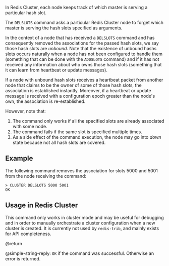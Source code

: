 In Redis Cluster, each node keeps track of which master is serving
a particular hash slot.

The `DELSLOTS` command asks a particular Redis Cluster node to
forget which master is serving the hash slots specified as arguments.

In the context of a node that has received a `DELSLOTS` command and
has consequently removed the associations for the passed hash slots,
we say those hash slots are *unbound*. Note that the existence of
unbound hashs slots occurs naturally when a node has not been
configured to handle them (something that can be done with the
`ADDSLOTS` command) and if it has not received any information about
who owns those hash slots (something that it can learn from heartbeat
or update messages).

If a node with unbound hash slots receives a heartbeat packet from
another node that claims to be the owner of some of those hash
slots, the association is established instantly. Moreover, if a
heartbeat or update message is received with a configuration epoch
greater than the node's own, the association is re-established.

However, note that:

1. The command only works if all the specified slots are already
associated with some node.
2. The command fails if the same slot is specified multiple times.
3. As a side effect of the command execution, the node may go into
*down* state because not all hash slots are covered.

## Example

The following command removes the association for slots 5000 and
5001 from the node receiving the command:

    > CLUSTER DELSLOTS 5000 5001
    OK

## Usage in Redis Cluster

This command only works in cluster mode and may be useful for
debugging and in order to manually orchestrate a cluster configuration
when a new cluster is created. It is currently not used by `redis-trib`,
and mainly exists for API completeness.

@return

@simple-string-reply: `OK` if the command was successful. Otherwise
an error is returned.
